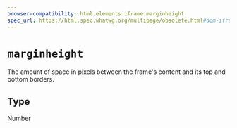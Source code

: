 ```yaml
---
browser-compatibility: html.elements.iframe.marginheight
spec_url: https://html.spec.whatwg.org/multipage/obsolete.html#dom-iframe-marginheight
---
```


# `marginheight`

The amount of space in pixels between the frame's content and its top and bottom borders.

## Type

Number
